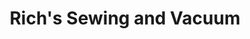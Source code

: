 ---
title: "Rich's Sewing and Vacuum"
url: /albany/richs-sewing-and-vacuum/
shop: Haushaltsgeräte
---